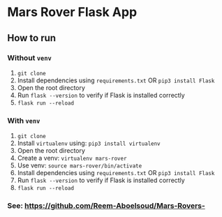 # Mars Rover Flask App
## How to run
### Without `venv`
1. `git clone`
2. Install dependencies using `requirements.txt` OR
   ```pip3 install Flask```
3. Open the root directory
4. Run `flask --version` to verify if Flask is installed correctly
5. `flask run --reload`

### With `venv`
1. `git clone`
2. Install `virtualenv` using: `pip3 install virtualenv`
3. Open the root directory
4. Create a venv: `virtualenv mars-rover`
5. Use venv: `source mars-rover/bin/activate `
6. Install dependencies using `requirements.txt` OR
   ```pip3 install Flask```
7. Run `flask --version` to verify if Flask is installed correctly
8. `flask run --reload`

### See: https://github.com/Reem-Aboelsoud/Mars-Rovers-